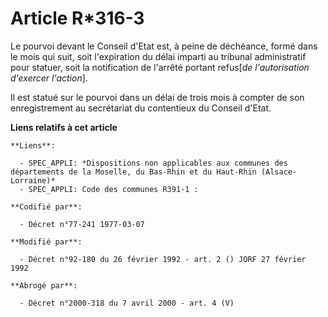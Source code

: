# Article R*316-3

Le pourvoi devant le Conseil d'Etat est, à peine de déchéance, formé dans le mois qui suit, soit l'expiration du délai
imparti au tribunal administratif pour statuer, soit la notification de l'arrêté portant refus[*de l'autorisation d'exercer
l'action*].

Il est statué sur le pourvoi dans un délai de trois mois à compter de son enregistrement au secrétariat du contentieux du
Conseil d'Etat.

**Liens relatifs à cet article**

	**Liens**:

	  - SPEC_APPLI: *Dispositions non applicables aux communes des départements de la Moselle, du Bas-Rhin et du Haut-Rhin (Alsace-Lorraine)*
	  - SPEC_APPLI: Code des communes R391-1 :

	**Codifié par**:

	  - Décret n°77-241 1977-03-07

	**Modifié par**:

	  - Décret n°92-180 du 26 février 1992 - art. 2 () JORF 27 février 1992

	**Abrogé par**:

	  - Décret n°2000-318 du 7 avril 2000 - art. 4 (V)
